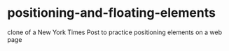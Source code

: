 # positioning-and-floating-elements
clone of a New York Times Post to practice positioning elements on a web page 
